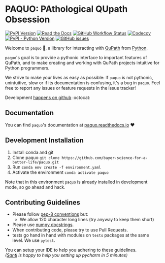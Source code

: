 # PAQUO: PAthological QUpath Obsession

[![PyPI Version](https://img.shields.io/pypi/v/paquo)](https://pypi.org/project/paquo/)
[![Read the Docs](https://img.shields.io/readthedocs/paquo)](https://paquo.readthedocs.io)
[![GitHub Workflow Status](https://img.shields.io/github/workflow/status/bayer-science-for-a-better-life/paquo/paquo%20ci?label=tests)](https://github.com/bayer-science-for-a-better-life/paquo/actions)
[![Codecov](https://img.shields.io/codecov/c/github/bayer-science-for-a-better-life/paquo)](https://codecov.io/gh/bayer-science-for-a-better-life/paquo)
[![PyPI - Python Version](https://img.shields.io/pypi/pyversions/paquo)](https://github.com/bayer-science-for-a-better-life/paquo)
[![GitHub issues](https://img.shields.io/github/issues/bayer-science-for-a-better-life/paquo)](https://github.com/bayer-science-for-a-better-life/paquo/issues)

Welcome to `paquo` :wave:, a library for interacting with [QuPath](https://qupath.github.io/)
from [Python](https://www.python.org/).

`paquo`'s goal is to provide a pythonic interface to important features of
QuPath, and to make creating and working with QuPath projects intuitive for
Python programmers.

We strive to make your lives as easy as possible: If `paquo` is not pythonic,
unintuitive, slow or if its documentation is confusing, it's a bug in
`paquo`. Feel free to report any issues or feature requests in the issue
tracker!

Development 
[happens on github](https://github.com/bayer-science-for-a-better-life/paquo)
:octocat:

## Documentation

You can find `paquo`'s documentation at
[paquo.readthedocs.io](https://paquo.readthedocs.io) :heart:


## Development Installation

1. Install conda and git
2. Clone paquo `git clone https://github.com/bayer-science-for-a-better-life/paquo.git`
3. Run `conda env create -f environment.yaml`
4. Activate the environment `conda activate paquo`

Note that in this environment `paquo` is already installed in development mode,
so go ahead and hack.


## Contributing Guidelines

- Please follow [pep-8 conventions](https://www.python.org/dev/peps/pep-0008/) but:
  - We allow 120 character long lines (try anyway to keep them short)
- Please use [numpy docstrings](https://numpydoc.readthedocs.io/en/latest/format.html#docstring-standard).
- When contributing code, please try to use Pull Requests.
- tests go hand in hand with modules on ```tests``` packages at the same level. We use ```pytest```.

You can setup your IDE to help you adhering to these guidelines.
<br>
_([Santi](https://github.com/sdvillal) is happy to help you setting up pycharm in 5 minutes)_
